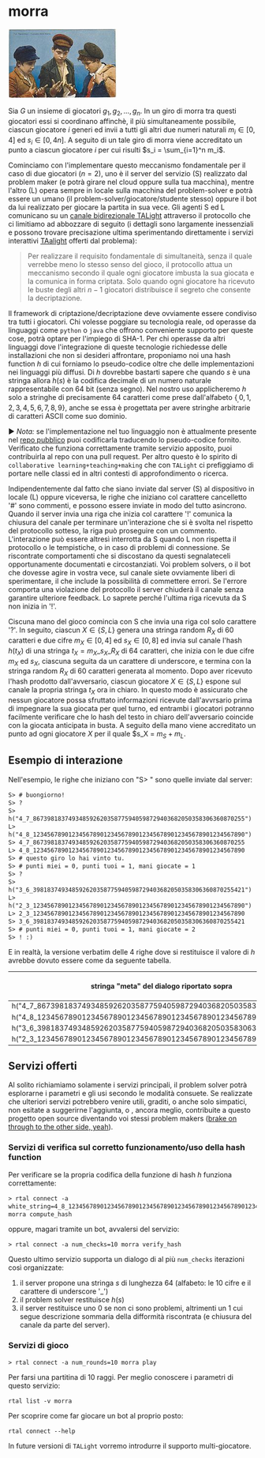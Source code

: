# morra

![image](../figs/Boys_playing_Morra_Old_postcard.jpg)

Sia $G$ un insieme di giocatori $g_1, g_2, \ldots, g_n$. In un giro di morra tra questi giocatori essi si coordinano affinchè, il più simultaneamente possibile, ciascun giocatore $i$ generi ed invii a tutti gli altri due numeri naturali $m_i\in [0,4]$ ed $s_i\in [0,4n]$.
A seguito di un tale giro di morra viene accreditato un punto a ciascun giocatore $i$ per cui risulti $s_i = \sum_{i=1}^n m_i$.

Cominciamo con l'implementare questo meccanismo fondamentale per il caso di due giocatori ($n=2$), uno è il server del servizio (S) realizzato dal problem maker (e potrà girare nel cloud oppure sulla tua macchina), mentre l'altro (L) opera sempre in locale sulla macchina del problem-solver e potrà essere un umano (il problem-solver/giocatore/studente stesso) oppure il bot da lui realizzato per giocare la partita in sua vece. Gli agenti S ed L comunicano su un [canale bidirezionale TALight](https://github.com/romeorizzi/TALight/wiki) attraverso il protocollo che ci limitiamo ad abbozzare di seguito (i dettagli sono largamente inessenziali e possono trovare precisazione ultima sperimentando direttamente i servizi interattivi [TAalight](https://github.com/romeorizzi/TALight) offerti dal problema):
> Per realizzare il requisito fondamentale di simultaneità, senza il quale verrebbe meno lo stesso senso del gioco, il protocollo attua un meccanismo secondo il quale ogni giocatore imbusta la sua giocata e la comunica in forma criptata. Solo quando ogni giocatore ha ricevuto le buste degli altri $n-1$ giocatori distribuisce il segreto che consente la decriptazione.

Il framework di criptazione/decriptazione deve ovviamente essere condiviso tra tutti i giocatori. Chi volesse poggiare su tecnologia reale, od operasse da linguaggi come `python` o `java` che offrono conveniente supporto per queste cose, potrà optare per l'impiego di SHA-1. Per chi operasse da altri linguaggi dove l'integrazione di queste tecnologie richiedesse delle installazioni che non si desideri affrontare, proponiamo noi una hash function $h$ di cui forniamo lo pseudo-codice oltre che delle implementazioni nei linguaggi più diffusi.
Di $h$ dovrebbe bastarti sapere che quando $s$ è una stringa allora $h(s)$ è la codifica decimale di un numero naturale rappresentabile con 64 bit (senza segno).
Nel nostro uso applicheremo $h$ solo a stringhe di precisamente $64$ caratteri come prese dall'alfabeto $\{_,0,1,2,3,4,5,6,7,8,9\}$, anche se essa è progettata per avere stringhe arbitrarie di caratteri ASCII come suo dominio. 

▶️ *Nota:* se l'implementazione nel tuo linguaggio non è attualmente presente nel [repo pubblico](https://github.com/romeorizzi/TALight) puoi codificarla traducendo lo pseudo-codice fornito. Verificato che funziona correttamente tramite servizio apposito, puoi contribuirla al repo con una pull request. Per altro questo è lo spirito di `collaborative learning+teaching+making` che con `TALight` ci prefiggiamo di portare nelle classi ed in altri contesti di approfondimento o ricerca.


Indipendentemente dal fatto che siano inviate dal server (S) al dispositivo in locale (L) oppure viceversa, le righe che iniziano col carattere cancelletto '#' sono commenti, e possono essere inviate in modo del tutto asincrono.
Quando il server invia una riga che inizia col carattere '!' comunica la chiusura del canale per terminare un'interazione che si è svolta nel rispetto del protocollo sotteso, la riga può proseguire con un commento.
L'interazione può essere altresì interrotta da S quando L non rispetta il protocollo o le tempistiche, o in caso di problemi di connessione. Se riscontrate comportamenti che si discostano da questi segnalateceli opportunamente documentati e circostanziati.
Voi problem solvers, o il bot che dovesse agire in vostra vece, sul canale siete ovviamente liberi di sperimentare, il che include la possibilità di commettere errori. Se l'errore comporta una violazione del protocollo il server chiuderà il canale senza garantire ulteriore feedback. Lo saprete perché l'ultima riga ricevuta da S non inizia in '!'.

Ciscuna mano del gioco comincia con S che invia una riga col solo carattere '?'. In seguito, ciascun $X \in \{S,L\}$ genera una stringa random $R_X$ di $60$ caratteri e due cifre $m_X\in [0,4]$ ed $s_X\in [0,8]$ ed invia sul canale l'hash $h(t_X)$ di una stringa $t_X=m_X\_s_X\_R_X$ di $64$ caratteri, che inizia con le due cifre $m_X$ ed $s_X$, ciascuna seguita da un carattere di underscore, e termina con la stringa random $R_X$ di $60$ caratteri generata al momento.
Dopo aver ricevuto l'hash prodotto dall'avversario, ciascun giocatore $X \in \{S,L\}$ espone sul canale la propria stringa $t_X$ ora in chiaro. In questo modo è assicurato che nessun giocatore possa sfruttato informazioni ricevute dall'avvrsario prima di impegnare la sua giocata per quel turno, ed entrambi i giocatori potranno facilmente verificare che lo hash del testo in chiaro dell'avversario coincide con la giocata anticipata in busta.
A seguito della mano viene accreditato un punto ad ogni giocatore $X$ per il quale $s_X = $m_S + m_L$.


## Esempio di interazione

Nell'esempio, le righe che iniziano con "S> " sono quelle inviate dal server:

```t
S> # buongiorno!
S> ?
S> h("4_7_867398183749348592620358775940598729403682050358306360870255")
L> h("4_8_123456789012345678901234567890123456789012345678901234567890")
S> 4_7_867398183749348592620358775940598729403682050358306360870255
L> 4_8_123456789012345678901234567890123456789012345678901234567890
S> # questo giro lo hai vinto tu. 
S> # punti miei = 0, punti tuoi = 1, mani giocate = 1 
S> ?
S> h("3_6_398183749348592620358775940598729403682050358306360870255421")
L> h("2_3_123456789012345678901234567890123456789012345678901234567890")
L> 2_3_123456789012345678901234567890123456789012345678901234567890
S> 3_6_398183749348592620358775940598729403682050358306360870255421
S> # punti miei = 0, punti tuoi = 1, mani giocate = 2 
S> ! :)
```

E in realtà, la versione verbatim delle 4 righe dove si restituisce il valore di $h$ avrebbe dovuto essere come da seguente tabella.


| stringa "meta" del dialogo riportato sopra                             |  stringa effettiva<br>(rappresentazione di un unsigned a 64 bit) |
|                     ---                                                |           ---         |
|  h("4_7_867398183749348592620358775940598729403682050358306360870255") | 13377841598976454282  |
|  h("4_8_123456789012345678901234567890123456789012345678901234567890") | 11685893947626460024  |
|  h("3_6_398183749348592620358775940598729403682050358306360870255421") | 16456246056140103034  |
|  h("2_3_123456789012345678901234567890123456789012345678901234567890") | 8305055042497930353  |

## Servizi offerti

Al solito richiamiamo solamente i servizi principali, il problem solver potrà esplorarne i parametri e gli usi secondo le modalità consuete. Se realizzate che ulteriori servizi potrebbero venire utili, graditi, o anche solo simpatici, non esitate a suggerirne l'aggiunta, o , ancora meglio, contribuite a questo progetto open source diventando voi stessi problem makers ([brake on through to the other side, yeah](https://www.youtube.com/watch?v=ogkoskneNII)). 

### Servizi di verifica sul corretto funzionamento/uso della hash function

Per verificare se la propria codifica della funzione di hash $h$ funziona correttamente:
```t
> rtal connect -a white_string=4_8_123456789012345678901234567890123456789012345678901234567890 morra compute_hash
```
oppure, magari tramite un bot, avvalersi del servizio:
```t
> rtal connect -a num_checks=10 morra verify_hash
```
Questo ultimo servizio supporta un dialogo di al più `num_checks` iterazioni così organizzate:
   1. il server propone una stringa $s$ di lunghezza $64$ (alfabeto: le 10 cifre e il carattere di underscore '_')
   2. il problem solver restituisce $h(s)$
   3. il server restituisce uno 0 se non ci sono problemi, altrimenti un 1 cui segue descrizione sommaria della difformità riscontrata (e chiusura del canale da parte del server).


### Servizi di gioco

```t
> rtal connect -a num_rounds=10 morra play
```
Per farsi una partitina di 10 raggi. Per meglio conoscere i parametri di questo servizio:  
```t
rtal list -v morra 
```
Per scoprire come far giocare un bot al proprio posto:
```t
rtal connect --help
```
In future versioni di `TALight` vorremo introdurre il supporto multi-giocatore.